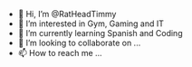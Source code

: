 - 👋 Hi, I’m @RatHeadTimmy
- 👀 I’m interested in Gym, Gaming and IT
- 🌱 I’m currently learning Spanish and Coding 
- 💞️ I’m looking to collaborate on ...
- 📫 How to reach me ...

<!---
RatHeadTimmy/RatHeadTimmy is a ✨ special ✨ repository because its `README.md` (this file) appears on your GitHub profile.
You can click the Preview link to take a look at your changes.
--->
